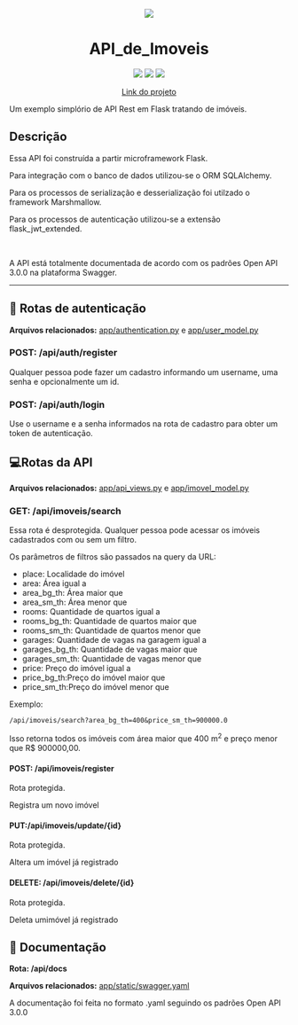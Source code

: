 <p align="center">
 <img src="https://raw.githubusercontent.com/Henrique0501/Meu_Portfolio/main/static/Logo_HM.png">
</p>
<h1 align="center">API_de_Imoveis</h1>
<p align="center">
 <img style="display: inline-block" src="https://img.shields.io/badge/Python-3776AB?style=for-the-badge&logo=python&logoColor=white">
 <img style="display: inline-block" src="https://img.shields.io/badge/Flask-000000?style=for-the-badge&logo=flask&logoColor=white">
 <img style="display: inline-block" src="https://img.shields.io/badge/MySQL-00000F?style=for-the-badge&logo=mysql&logoColor=white">
</p>

<p align="center">
 <a href="http://apideimoveis.herokuapp.com/api/docs/">Link do projeto</a>
</p>
  

Um exemplo simplório de API Rest em Flask tratando de imóveis.

<h2>Descrição</h2>

<p>Essa API foi construída a partir microframework Flask.</p>
<p>Para integração com o banco de dados utilizou-se o ORM SQLAlchemy.</p>
<p>Para os processos de serialização e desserialização foi utilzado o framework Marshmallow.</p>
<p>Para os processos de autenticação utilizou-se a extensão flask_jwt_extended.</p>
<br>
<p>A API está totalmente documentada de acordo com os padrões Open API 3.0.0 na plataforma Swagger.</p>

---

## :bust_in_silhouette: Rotas de autenticação
**Arquivos relacionados:** <a href="https://github.com/Henrique0501/API_de_Imoveis/blob/main/app/authentication.py">app/authentication.py</a> e <a href="https://github.com/Henrique0501/API_de_Imoveis/blob/main/app/user_model.py">app/user_model.py</a>
<h3>POST: /api/auth/register</h4>
 Qualquer pessoa pode fazer um cadastro informando um username, uma senha e opcionalmente um id.
<h3>POST: /api/auth/login</h4>
 Use o username e a senha informados na rota de cadastro para obter um token de autenticação.
<br>

## :computer:Rotas da API
**Arquivos relacionados:**
<a href="https://github.com/Henrique0501/API_de_Imoveis/blob/main/app/api_views.py">app/api_views.py</a> e <a href="https://github.com/Henrique0501/API_de_Imoveis/blob/main/app/imovel_model.py">app/imovel_model.py</a>


  <h3>GET: /api/imoveis/search</h3>
  
  
  <p>Essa rota é desprotegida. Qualquer pessoa pode acessar os imóveis cadastrados com ou sem um filtro.</p>
  <p>Os parâmetros de filtros são passados na query da URL:</p>
  <ul>
   <li>place: Localidade do imóvel</li>
   <li>area: Área igual a</li>
   <li>area_bg_th: Área maior que</li>
   <li>area_sm_th: Área menor que</li>
   <li>rooms: Quantidade de quartos igual a</li>
   <li>rooms_bg_th: Quantidade de quartos maior que</li>
   <li>rooms_sm_th: Quantidade de quartos menor que</li>
   <li>garages: Quantidade de vagas na garagem igual a</li>
   <li>garages_bg_th: Quantidade de vagas maior que</li>
   <li>garages_sm_th: Quantidade de vagas menor que</li>
   <li>price: Preço do imóvel igual a</li>
   <li>price_bg_th:Preço do imóvel maior que</li>
   <li>price_sm_th:Preço do imóvel menor que</li>
  </ul>
  <p>Exemplo:</p>
  
  ```
  /api/imoveis/search?area_bg_th=400&price_sm_th=900000.0
  ```
  
  Isso retorna todos os imóveis com área maior que 400 m<sup>2</sup> e preço menor que R$ 900000,00.
  
  <h4>POST: /api/imoveis/register</h4>
  <p>Rota protegida.</p> 
  <p>Registra um novo imóvel</p>
  
  <h4>PUT:/api/imoveis/update/{id}</h4>
  <p>Rota protegida.</p> 
  <p>Altera um imóvel já registrado</p>
  
  <h4>DELETE: /api/imoveis/delete/{id}</h4>
  <p>Rota protegida.</p>
  <p>Deleta umimóvel já registrado</p>
  
## :memo: Documentação


**Rota: /api/docs**

**Arquivos relacionados:** <a href="https://github.com/Henrique0501/API_de_Imoveis/blob/main/app/static/swagger.yaml">app/static/swagger.yaml</a>

A documentação foi feita no formato .yaml seguindo os padrões Open API 3.0.0
